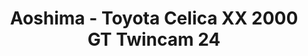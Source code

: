 ---
layout: product
title: "Aoshima - Toyota Celica XX 2000 GT Twincam 24"
price: "TBA" 
desc: "N/A"
img_path: "/assets/img/AO42687.jpg"
brand: "N/A"
available: false
special_offer: false
new: false
soon: false
cat: "010000"
subcat: "013700"
subsubcat: "0N/A"
sifra: "AO42687"
popular: false
---
